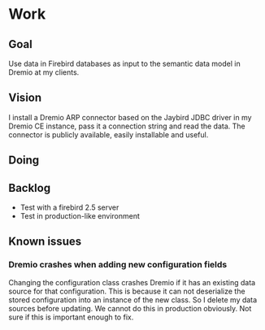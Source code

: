 # Work

## Goal

Use data in Firebird databases as input to the semantic data model in Dremio at my clients.

## Vision

I install a Dremio ARP connector based on the Jaybird JDBC driver in my Dremio CE instance,
pass it a connection string and read the data.
The connector is publicly available, easily installable and useful.

## Doing

## Backlog

* Test with a firebird 2.5 server
* Test in production-like environment

## Known issues

### Dremio crashes when adding new configuration fields

Changing the configuration class crashes Dremio if it has an existing data source for that configuration.
This is because it can not deserialize the stored configuration into an instance of the new class.
So I delete my data sources before updating.
We cannot do this in production obviously.
Not sure if this is important enough to fix.
